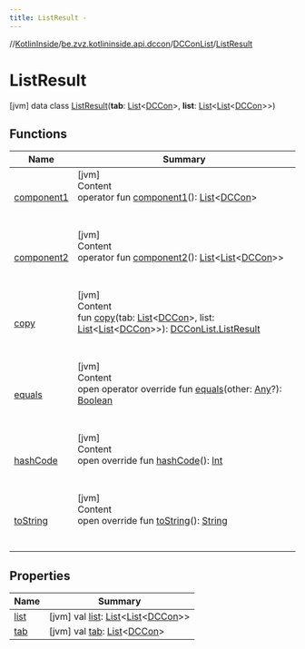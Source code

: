 ```yaml
---
title: ListResult -
---
```

//[KotlinInside](../../../index.md)/[be.zvz.kotlininside.api.dccon](../../index.md)/[DCConList](../index.md)/[ListResult](index.md)



# ListResult  
 [jvm] data class [ListResult](index.md)(**tab**: [List](https://kotlinlang.org/api/latest/jvm/stdlib/kotlin.collections/-list/index.html)<[DCCon](../../../be.zvz.kotlininside.api.type/-d-c-con/index.md)>, **list**: [List](https://kotlinlang.org/api/latest/jvm/stdlib/kotlin.collections/-list/index.html)<[List](https://kotlinlang.org/api/latest/jvm/stdlib/kotlin.collections/-list/index.html)<[DCCon](../../../be.zvz.kotlininside.api.type/-d-c-con/index.md)>>)   


## Functions  
  
|  Name|  Summary| 
|---|---|
| <a name="be.zvz.kotlininside.api.dccon/DCConList.ListResult/component1/#/PointingToDeclaration/"></a>[component1](component1.md)| <a name="be.zvz.kotlininside.api.dccon/DCConList.ListResult/component1/#/PointingToDeclaration/"></a>[jvm]  <br>Content  <br>operator fun [component1](component1.md)(): [List](https://kotlinlang.org/api/latest/jvm/stdlib/kotlin.collections/-list/index.html)<[DCCon](../../../be.zvz.kotlininside.api.type/-d-c-con/index.md)>  <br><br><br>
| <a name="be.zvz.kotlininside.api.dccon/DCConList.ListResult/component2/#/PointingToDeclaration/"></a>[component2](component2.md)| <a name="be.zvz.kotlininside.api.dccon/DCConList.ListResult/component2/#/PointingToDeclaration/"></a>[jvm]  <br>Content  <br>operator fun [component2](component2.md)(): [List](https://kotlinlang.org/api/latest/jvm/stdlib/kotlin.collections/-list/index.html)<[List](https://kotlinlang.org/api/latest/jvm/stdlib/kotlin.collections/-list/index.html)<[DCCon](../../../be.zvz.kotlininside.api.type/-d-c-con/index.md)>>  <br><br><br>
| <a name="be.zvz.kotlininside.api.dccon/DCConList.ListResult/copy/#kotlin.collections.List[be.zvz.kotlininside.api.type.DCCon]#kotlin.collections.List[kotlin.collections.List[be.zvz.kotlininside.api.type.DCCon]]/PointingToDeclaration/"></a>[copy](copy.md)| <a name="be.zvz.kotlininside.api.dccon/DCConList.ListResult/copy/#kotlin.collections.List[be.zvz.kotlininside.api.type.DCCon]#kotlin.collections.List[kotlin.collections.List[be.zvz.kotlininside.api.type.DCCon]]/PointingToDeclaration/"></a>[jvm]  <br>Content  <br>fun [copy](copy.md)(tab: [List](https://kotlinlang.org/api/latest/jvm/stdlib/kotlin.collections/-list/index.html)<[DCCon](../../../be.zvz.kotlininside.api.type/-d-c-con/index.md)>, list: [List](https://kotlinlang.org/api/latest/jvm/stdlib/kotlin.collections/-list/index.html)<[List](https://kotlinlang.org/api/latest/jvm/stdlib/kotlin.collections/-list/index.html)<[DCCon](../../../be.zvz.kotlininside.api.type/-d-c-con/index.md)>>): [DCConList.ListResult](index.md)  <br><br><br>
| <a name="kotlin/Any/equals/#kotlin.Any?/PointingToDeclaration/"></a>[equals](../../../be.zvz.kotlininside.utils/-string-util/-companion/index.md#%5Bkotlin%2FAny%2Fequals%2F%23kotlin.Any%3F%2FPointingToDeclaration%2F%5D%2FFunctions%2F-1231821796)| <a name="kotlin/Any/equals/#kotlin.Any?/PointingToDeclaration/"></a>[jvm]  <br>Content  <br>open operator override fun [equals](../../../be.zvz.kotlininside.utils/-string-util/-companion/index.md#%5Bkotlin%2FAny%2Fequals%2F%23kotlin.Any%3F%2FPointingToDeclaration%2F%5D%2FFunctions%2F-1231821796)(other: [Any](https://kotlinlang.org/api/latest/jvm/stdlib/kotlin/-any/index.html)?): [Boolean](https://kotlinlang.org/api/latest/jvm/stdlib/kotlin/-boolean/index.html)  <br><br><br>
| <a name="kotlin/Any/hashCode/#/PointingToDeclaration/"></a>[hashCode](../../../be.zvz.kotlininside.utils/-string-util/-companion/index.md#%5Bkotlin%2FAny%2FhashCode%2F%23%2FPointingToDeclaration%2F%5D%2FFunctions%2F-1231821796)| <a name="kotlin/Any/hashCode/#/PointingToDeclaration/"></a>[jvm]  <br>Content  <br>open override fun [hashCode](../../../be.zvz.kotlininside.utils/-string-util/-companion/index.md#%5Bkotlin%2FAny%2FhashCode%2F%23%2FPointingToDeclaration%2F%5D%2FFunctions%2F-1231821796)(): [Int](https://kotlinlang.org/api/latest/jvm/stdlib/kotlin/-int/index.html)  <br><br><br>
| <a name="kotlin/Any/toString/#/PointingToDeclaration/"></a>[toString](../../../be.zvz.kotlininside.utils/-string-util/-companion/index.md#%5Bkotlin%2FAny%2FtoString%2F%23%2FPointingToDeclaration%2F%5D%2FFunctions%2F-1231821796)| <a name="kotlin/Any/toString/#/PointingToDeclaration/"></a>[jvm]  <br>Content  <br>open override fun [toString](../../../be.zvz.kotlininside.utils/-string-util/-companion/index.md#%5Bkotlin%2FAny%2FtoString%2F%23%2FPointingToDeclaration%2F%5D%2FFunctions%2F-1231821796)(): [String](https://kotlinlang.org/api/latest/jvm/stdlib/kotlin/-string/index.html)  <br><br><br>


## Properties  
  
|  Name|  Summary| 
|---|---|
| <a name="be.zvz.kotlininside.api.dccon/DCConList.ListResult/list/#/PointingToDeclaration/"></a>[list](list.md)| <a name="be.zvz.kotlininside.api.dccon/DCConList.ListResult/list/#/PointingToDeclaration/"></a> [jvm] val [list](list.md): [List](https://kotlinlang.org/api/latest/jvm/stdlib/kotlin.collections/-list/index.html)<[List](https://kotlinlang.org/api/latest/jvm/stdlib/kotlin.collections/-list/index.html)<[DCCon](../../../be.zvz.kotlininside.api.type/-d-c-con/index.md)>>   <br>
| <a name="be.zvz.kotlininside.api.dccon/DCConList.ListResult/tab/#/PointingToDeclaration/"></a>[tab](tab.md)| <a name="be.zvz.kotlininside.api.dccon/DCConList.ListResult/tab/#/PointingToDeclaration/"></a> [jvm] val [tab](tab.md): [List](https://kotlinlang.org/api/latest/jvm/stdlib/kotlin.collections/-list/index.html)<[DCCon](../../../be.zvz.kotlininside.api.type/-d-c-con/index.md)>   <br>

